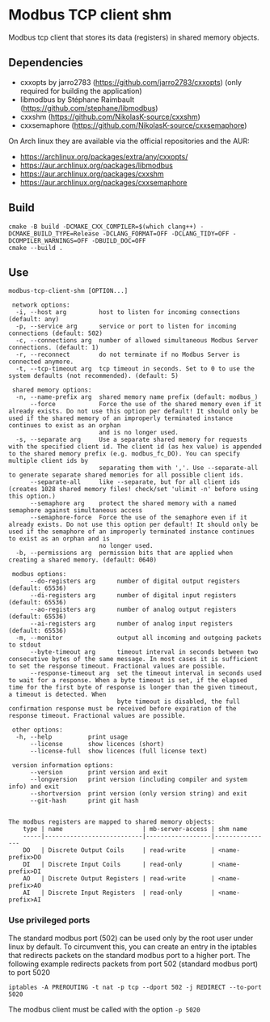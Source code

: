 # Modbus TCP client shm

Modbus tcp client that stores its data (registers) in shared memory objects.

## Dependencies
- cxxopts by jarro2783 (https://github.com/jarro2783/cxxopts) (only required for building the application)
- libmodbus by Stéphane Raimbault (https://github.com/stephane/libmodbus)
- cxxshm (https://github.com/NikolasK-source/cxxshm)
- cxxsemaphore (https://github.com/NikolasK-source/cxxsemaphore)

On Arch linux they are available via the official repositories and the AUR:
- https://archlinux.org/packages/extra/any/cxxopts/
- https://aur.archlinux.org/packages/libmodbus
- https://aur.archlinux.org/packages/cxxshm
- https://aur.archlinux.org/packages/cxxsemaphore

## Build
```
cmake -B build -DCMAKE_CXX_COMPILER=$(which clang++) -DCMAKE_BUILD_TYPE=Release -DCLANG_FORMAT=OFF -DCLANG_TIDY=OFF -DCOMPILER_WARNINGS=OFF -DBUILD_DOC=OFF
cmake --build .
```

## Use
```
modbus-tcp-client-shm [OPTION...]

 network options:
  -i, --host arg         host to listen for incoming connections (default: any)
  -p, --service arg      service or port to listen for incoming connections (default: 502)
  -c, --connections arg  number of allowed simultaneous Modbus Server connections. (default: 1)
  -r, --reconnect        do not terminate if no Modbus Server is connected anymore.
  -t, --tcp-timeout arg  tcp timeout in seconds. Set to 0 to use the system defaults (not recommended). (default: 5)

 shared memory options:
  -n, --name-prefix arg  shared memory name prefix (default: modbus_)
      --force            Force the use of the shared memory even if it already exists. Do not use this option per default! It should only be used if the shared memory of an improperly terminated instance continues to exist as an orphan 
                         and is no longer used.
  -s, --separate arg     Use a separate shared memory for requests with the specified client id. The client id (as hex value) is appended to the shared memory prefix (e.g. modbus_fc_DO). You can specify multiple client ids by 
                         separating them with ','. Use --separate-all to generate separate shared memories for all possible client ids.
      --separate-all     like --separate, but for all client ids (creates 1028 shared memory files! check/set 'ulimit -n' before using this option.)
      --semaphore arg    protect the shared memory with a named semaphore against simultaneous access
      --semaphore-force  Force the use of the semaphore even if it already exists. Do not use this option per default! It should only be used if the semaphore of an improperly terminated instance continues to exist as an orphan and is 
                         no longer used.
  -b, --permissions arg  permission bits that are applied when creating a shared memory. (default: 0640)

 modbus options:
      --do-registers arg      number of digital output registers (default: 65536)
      --di-registers arg      number of digital input registers (default: 65536)
      --ao-registers arg      number of analog output registers (default: 65536)
      --ai-registers arg      number of analog input registers (default: 65536)
  -m, --monitor               output all incoming and outgoing packets to stdout
      --byte-timeout arg      timeout interval in seconds between two consecutive bytes of the same message. In most cases it is sufficient to set the response timeout. Fractional values are possible.
      --response-timeout arg  set the timeout interval in seconds used to wait for a response. When a byte timeout is set, if the elapsed time for the first byte of response is longer than the given timeout, a timeout is detected. When 
                              byte timeout is disabled, the full confirmation response must be received before expiration of the response timeout. Fractional values are possible.

 other options:
  -h, --help          print usage
      --license       show licences (short)
      --license-full  show licences (full license text)

 version information options:
      --version       print version and exit
      --longversion   print version (including compiler and system info) and exit
      --shortversion  print version (only version string) and exit
      --git-hash      print git hash


The modbus registers are mapped to shared memory objects:
    type | name                      | mb-server-access | shm name
    -----|---------------------------|------------------|----------------
    DO   | Discrete Output Coils     | read-write       | <name-prefix>DO
    DI   | Discrete Input Coils      | read-only        | <name-prefix>DI
    AO   | Discrete Output Registers | read-write       | <name-prefix>AO
    AI   | Discrete Input Registers  | read-only        | <name-prefix>AI
```

### Use privileged ports
The standard modbus port (502) can be used only by the root user under linux by default. 
To circumvent this, you can create an entry in the iptables that redirects packets on the standard modbus port to a higher port.
The following example redirects packets from port 502 (standard modbus port) to port 5020
```
iptables -A PREROUTING -t nat -p tcp --dport 502 -j REDIRECT --to-port 5020
```
The modbus client must be called with the option ```-p 5020``` 

